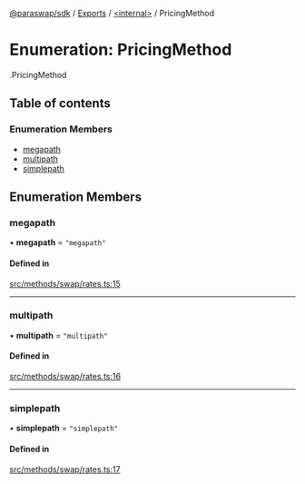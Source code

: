 [@paraswap/sdk](../README.md) / [Exports](../modules.md) / [<internal\>](../modules/internal_.md) / PricingMethod

# Enumeration: PricingMethod

[<internal>](../modules/internal_.md).PricingMethod

## Table of contents

### Enumeration Members

- [megapath](internal_.PricingMethod.md#megapath)
- [multipath](internal_.PricingMethod.md#multipath)
- [simplepath](internal_.PricingMethod.md#simplepath)

## Enumeration Members

### megapath

• **megapath** = ``"megapath"``

#### Defined in

[src/methods/swap/rates.ts:15](https://github.com/paraswap/paraswap-sdk/blob/master/src/methods/swap/rates.ts#L15)

___

### multipath

• **multipath** = ``"multipath"``

#### Defined in

[src/methods/swap/rates.ts:16](https://github.com/paraswap/paraswap-sdk/blob/master/src/methods/swap/rates.ts#L16)

___

### simplepath

• **simplepath** = ``"simplepath"``

#### Defined in

[src/methods/swap/rates.ts:17](https://github.com/paraswap/paraswap-sdk/blob/master/src/methods/swap/rates.ts#L17)
